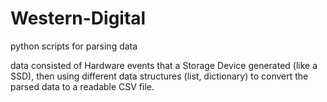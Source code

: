 # Western-Digital
python scripts for parsing data

data consisted of Hardware events that a Storage Device generated (like a SSD), then using different data structures (list, dictionary) to convert the parsed data to a readable CSV file.

